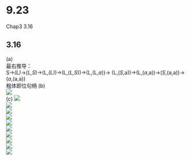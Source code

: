 # 9.23
Chap3 3.16
## 3.16
(a)  
最右推导：  
S->*(L)*->(*L,S*)->(L,*(L)*)->(L,(*L,S*))->(L,(L,*a*))-> 
(L,(*S*,a))->(L,(*a*,a))->(*S*,(a,a))->(*a*,(a,a))  
粗体即位句柄
(b)  
![](3.16b.png)  
(c) 
![](1.png)  
![](2.png)  
![](3.png)  
![](4.png)  
![](5.png)  
![](6.png)  
![](7.png)  
![](8.png)  
![](9.png)  
![](10.png)  
  

